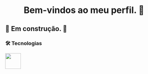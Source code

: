 
<h1 align="center">Bem-vindos ao meu perfil. 👋</h1>


## 🚧 Em construção. 👷 
### 🛠 Tecnologias
<img src="https://upload.wikimedia.org/wikipedia/commons/9/99/Unofficial_JavaScript_logo_2.svg" width="50px">
